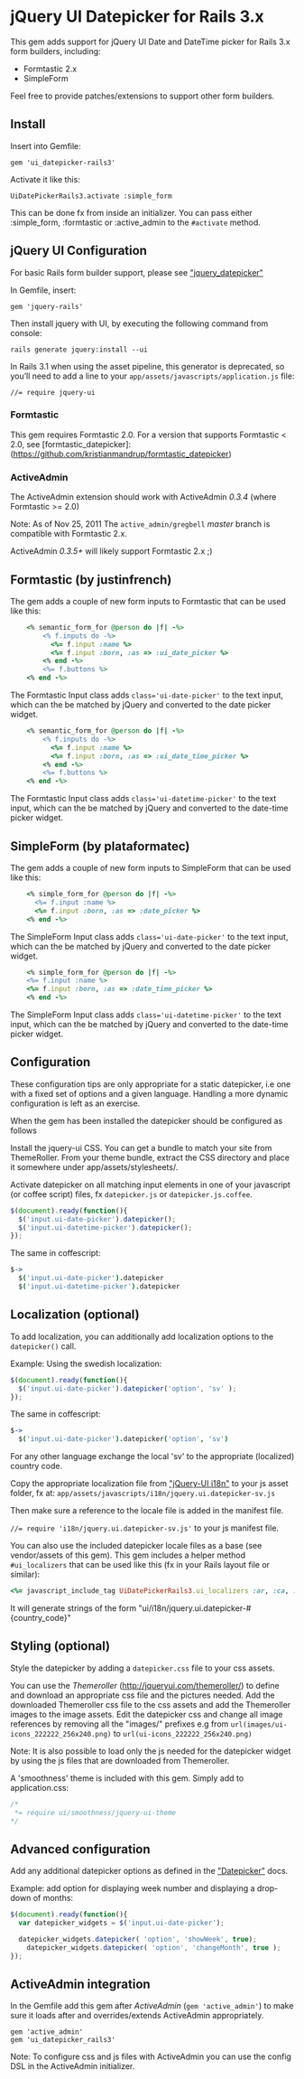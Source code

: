 # jQuery UI Datepicker for Rails 3.x

This gem adds support for jQuery UI Date and DateTime picker for Rails 3.x form builders, including:

* Formtastic 2.x
* SimpleForm

Feel free to provide patches/extensions to support other form builders.

## Install

Insert into Gemfile:

`gem 'ui_datepicker-rails3'`

Activate it like this:

`UiDatePickerRails3.activate :simple_form`

This can be done fx from inside an initializer. You can pass either :simple_form, :formtastic or :active_admin to the `#activate` method.

## jQuery UI Configuration

For basic Rails form builder support, please see ["jquery_datepicker"](https://github.com/albertopq/jquery_datepicker)

In Gemfile, insert:

`gem 'jquery-rails'`

Then install jquery with UI, by executing the following command from console:

`rails generate jquery:install --ui`

In Rails 3.1 when using the asset pipeline, this generator is deprecated, so you’ll need to add a line to your `app/assets/javascripts/application.js` file:

`//= require jquery-ui`

### Formtastic

This gem requires Formtastic 2.0. For a version that supports Formtastic < 2.0, see [formtastic_datepicker]:(https://github.com/kristianmandrup/formtastic_datepicker)

### ActiveAdmin

The ActiveAdmin extension should work with ActiveAdmin _0.3.4_ (where Formtastic >= 2.0) 

Note: As of Nov 25, 2011 The `active_admin/gregbell` _master_ branch is compatible with Formtastic 2.x. 

ActiveAdmin _0.3.5+_ will likely support Formtastic 2.x ;)

## Formtastic (by justinfrench)

The gem adds a couple of new form inputs to Formtastic that can be used like this: 

```ruby 
	<% semantic_form_for @person do |f| -%>
		<% f.inputs do -%>
		  <%= f.input :name %>
		  <%= f.input :born, :as => :ui_date_picker %>
		<% end -%>
		<%= f.buttons %>
	<% end -%>
```

The Formtastic Input class adds `class='ui-date-picker'` to the text input, which can the be matched by jQuery and converted to the date picker widget.

```ruby 
	<% semantic_form_for @person do |f| -%>
		<% f.inputs do -%>
		  <%= f.input :name %>
		  <%= f.input :born, :as => :ui_date_time_picker %>
		<% end -%>
		<%= f.buttons %>
	<% end -%>
```

The Formtastic Input class adds `class='ui-datetime-picker'` to the text input, which can the be matched by jQuery and converted to the date-time picker widget.

## SimpleForm (by plataformatec)

The gem adds a couple of new form inputs to SimpleForm that can be used like this: 

```ruby 
	<% simple_form_for @person do |f| -%>
	  <%= f.input :name %>
	  <%= f.input :born, :as => :date_picker %>
	<% end -%>
```

The SimpleForm Input class adds `class='ui-date-picker'` to the text input, which can the be matched by jQuery and converted to the date picker widget.

```ruby 
	<% simple_form_for @person do |f| -%>
    <%= f.input :name %>
    <%= f.input :born, :as => :date_time_picker %>
	<% end -%>
```

The SimpleForm Input class adds `class='ui-datetime-picker'` to the text input, which can the be matched by jQuery and converted to the date-time picker widget.

## Configuration

These configuration tips are only appropriate for a static datepicker, i.e one with a fixed set of options and a given language. Handling a more dynamic configuration is left as an exercise.

When the gem has been installed the datepicker should be configured as follows

Install the jquery-ui CSS. You can get a bundle to match your site from ThemeRoller. From your theme bundle, extract the CSS directory and place it somewhere under app/assets/stylesheets/.

Activate datepicker on all matching input elements in one of your javascript (or coffee script) files, fx `datepicker.js` or `datepicker.js.coffee`.

```javascript
$(document).ready(function(){
  $('input.ui-date-picker').datepicker();
  $('input.ui-datetime-picker').datepicker();
});
```

The same in coffescript:

```coffeescript
$->
  $('input.ui-date-picker').datepicker
  $('input.ui-datetime-picker').datepicker
```

## Localization (optional)

To add localization, you can additionally add localization options to the `datepicker()` call.

Example: Using the swedish localization:

```javascript
$(document).ready(function(){
  $('input.ui-date-picker').datepicker('option', 'sv' );
});
```

The same in coffescript:

```coffeescript
$->
  $('input.ui-date-picker').datepicker('option', 'sv')
```


For any other language exchange the local 'sv' to the appropriate (localized) country code.

Copy the appropriate localization file from ["jQuery-UI i18n"](http://jquery-ui.googlecode.com/svn/trunk/ui/i18n/) to your js asset folder, fx at: `app/assets/javascripts/i18n/jquery.ui.datepicker-sv.js`

Then make sure a reference to the locale file is added in the manifest file.

`//= require 'i18n/jquery.ui.datepicker-sv.js'` to your js manifest file. 

You can also use the included datepicker locale files as a base (see vendor/assets of this gem).
This gem includes a helper method `#ui_localizers` that can be used like this (fx in your Rails layout file or similar):

```ruby
<%= javascript_include_tag UiDatePickerRails3.ui_localizers :ar, :ca, :da %>
```

It will generate strings of the form "ui/i18n/jquery.ui.datepicker-#{country_code}"

## Styling (optional)

Style the datepicker by adding a `datepicker.css` file to your css assets.

You can use the *Themeroller* (http://jqueryui.com/themeroller/) to define and download an appropriate css file and the pictures needed. Add the downloaded Themeroller css file to the css assets and add the Themeroller images to the image assets. Edit the datepicker css and change all image references by removing all the "images/" prefixes e.g from `url(images/ui-icons_222222_256x240.png)` to `url(ui-icons_222222_256x240.png)`

Note: It is also possible to load only the js needed for the datepicker widget by using the js files that are downloaded from Themeroller.

A 'smoothness' theme is included with this gem. Simply add to application.css:

```css
/*
 *= require ui/smoothness/jquery-ui-theme
*/
```

## Advanced configuration

Add any additional datepicker options as defined in the ["Datepicker"](http://docs.jquery.com/UI/Datepicker) docs.

Example: add option for displaying week number and displaying a drop-down of months:

```javascript
$(document).ready(function(){
  var datepicker_widgets = $('input.ui-date-picker');

  datepicker_widgets.datepicker( 'option', 'showWeek', true);
	datepicker_widgets.datepicker( 'option', 'changeMonth', true );
});
```

## ActiveAdmin integration

In the Gemfile add this gem after _ActiveAdmin_ (`gem 'active_admin'`) to make sure it loads after and overrides/extends ActiveAdmin appropriately. 

```text
gem 'active_admin'
gem 'ui_datepicker_rails3'
```

Note: To configure css and js files with ActiveAdmin you can use the config DSL in the ActiveAdmin initializer.
